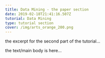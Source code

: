 ```yaml
---
title: Data Mining - the paper section
date: 2019-02-18T21:41:16.507Z
tutorial: Data Mining
type: tutorial section
cover: /img/arts_orange_200.png
---
```


the excerpt for the second part of the tutorial...

<!-- end -->
<!-- of excerpt -->

the text/main body is here...